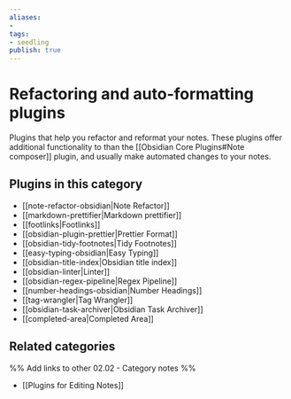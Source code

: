 ```yaml
---
aliases:
- 
tags: 
- seedling 
publish: true
---
```



# Refactoring and auto-formatting plugins

Plugins that help you refactor and reformat your notes. These plugins offer additional functionality to than the [[Obsidian Core Plugins#Note composer]] plugin, and usually make automated changes to your notes.

## Plugins in this category

- [[note-refactor-obsidian|Note Refactor]]
- [[markdown-prettifier|Markdown prettifier]]
- [[footlinks|Footlinks]]
- [[obsidian-plugin-prettier|Prettier Format]]
- [[obsidian-tidy-footnotes|Tidy Footnotes]]
- [[easy-typing-obsidian|Easy Typing]]
- [[obsidian-title-index|Obsidian title index]]
- [[obsidian-linter|Linter]]
- [[obsidian-regex-pipeline|Regex Pipeline]]
- [[number-headings-obsidian|Number Headings]]
- [[tag-wrangler|Tag Wrangler]]
- [[obsidian-task-archiver|Obsidian Task Archiver]]
- [[completed-area|Completed Area]]

## Related categories

%% Add links to other 02.02 - Category notes %%

- [[Plugins for Editing Notes]]